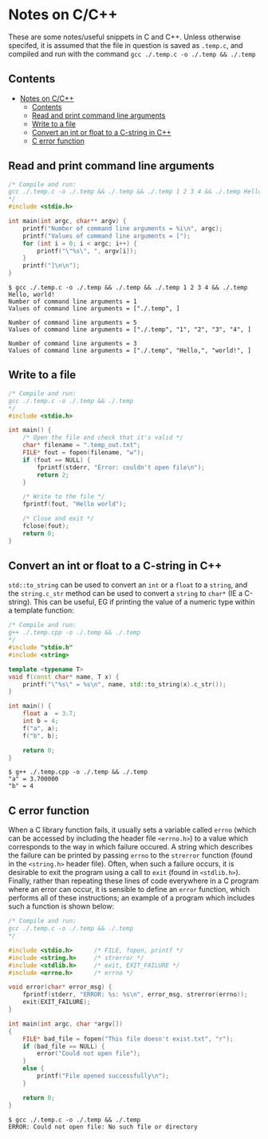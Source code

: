 # Notes on C/C++

These are some notes/useful snippets in C and C++. Unless otherwise specifed, it is assumed that the file in question is saved as `.temp.c`, and compiled and run with the command `gcc ./.temp.c -o ./.temp && ./.temp`

## Contents

- [Notes on C/C++](#notes-on-cc)
  - [Contents](#contents)
  - [Read and print command line arguments](#read-and-print-command-line-arguments)
  - [Write to a file](#write-to-a-file)
  - [Convert an int or float to a C-string in C++](#convert-an-int-or-float-to-a-c-string-in-c)
  - [C error function](#c-error-function)

## Read and print command line arguments

```C
/* Compile and run:
gcc ./.temp.c -o ./.temp && ./.temp && ./.temp 1 2 3 4 && ./.temp Hello, world!
*/
#include <stdio.h>

int main(int argc, char** argv) {
    printf("Number of command line arguments = %i\n", argc);
    printf("Values of command line arguments = [");
    for (int i = 0; i < argc; i++) {
        printf("\"%s\", ", argv[i]);
    }
    printf("]\n\n");
}
```

```
$ gcc ./.temp.c -o ./.temp && ./.temp && ./.temp 1 2 3 4 && ./.temp Hello, world!
Number of command line arguments = 1
Values of command line arguments = ["./.temp", ]

Number of command line arguments = 5
Values of command line arguments = ["./.temp", "1", "2", "3", "4", ]

Number of command line arguments = 3
Values of command line arguments = ["./.temp", "Hello,", "world!", ]
```

## Write to a file

```C
/* Compile and run:
gcc ./.temp.c -o ./.temp && ./.temp
*/
#include <stdio.h>

int main() {
    /* Open the file and check that it's valid */
    char* filename = ".temp_out.txt";
    FILE* fout = fopen(filename, "w");
    if (fout == NULL) {
        fprintf(stderr, "Error: couldn't open file\n");
        return 2;
    }

    /* Write to the file */
    fprintf(fout, "Hello world");

    /* Close and exit */
    fclose(fout);
    return 0;
}

```

## Convert an int or float to a C-string in C++

`std::to_string` can be used to convert an `int` or a `float` to a `string`, and the `string.c_str` method can be used to convert a `string` to `char*` (IE a C-string). This can be useful, EG if printing the value of a numeric type within a template function:

```C++
/* Compile and run:
g++ ./.temp.cpp -o ./.temp && ./.temp
*/
#include "stdio.h"
#include <string>

template <typename T>
void f(const char* name, T x) {
    printf("\"%s\" = %s\n", name, std::to_string(x).c_str());
}

int main() {
    float a  = 3.7;
    int b = 4;
    f("a", a);
    f("b", b);

    return 0;
}
```

```
$ g++ ./.temp.cpp -o ./.temp && ./.temp
"a" = 3.700000
"b" = 4
```

## C error function

When a C library function fails, it usually sets a variable called `errno` (which can be accessed by including the header file `<errno.h>`) to a value which corresponds to the way in which failure occured. A string which describes the failure can be printed by passing `errno` to the `strerror` function (found in the `<string.h>` header file). Often, when such a failure occurs, it is desirable to exit the program using a call to `exit` (found in `<stdlib.h>`). Finally, rather than repeating these lines of code everywhere in a C program where an error can occur, it is sensible to define an `error` function, which performs all of these instructions; an example of a program which includes such a function is shown below:

```C
/* Compile and run:
gcc ./.temp.c -o ./.temp && ./.temp
*/

#include <stdio.h>      /* FILE, fopen, printf */
#include <string.h>     /* strerror */
#include <stdlib.h>     /* exit, EXIT_FAILURE */
#include <errno.h>      /* errno */

void error(char* error_msg) {
    fprintf(stderr, "ERROR: %s: %s\n", error_msg, strerror(errno));
    exit(EXIT_FAILURE);
}

int main(int argc, char *argv[])
{
    FILE* bad_file = fopen("This file doesn't exist.txt", "r");
    if (bad_file == NULL) {
        error("Could not open file");
    }
    else {
        printf("File opened successfully\n");
    }

    return 0;
}
```

```
$ gcc ./.temp.c -o ./.temp && ./.temp
ERROR: Could not open file: No such file or directory
```
